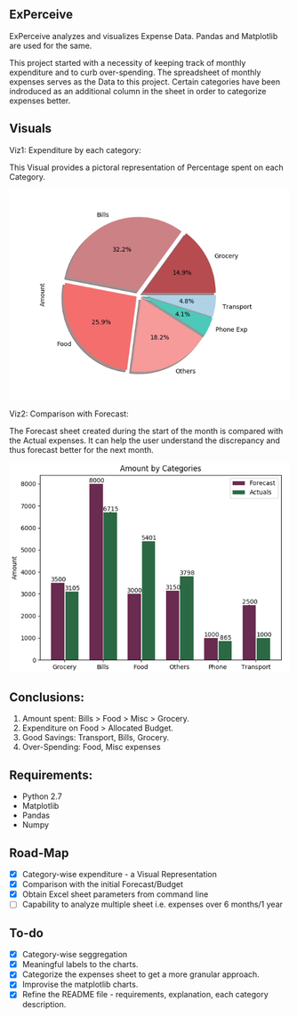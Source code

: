 ExPerceive
------------------

ExPerceive analyzes and visualizes Expense Data. Pandas and Matplotlib are used for the same.

This project started with a necessity of keeping track of monthly expenditure and to curb over-spending. 
The spreadsheet of monthly expenses serves as the Data to this project. 
Certain categories have been indroduced as an additional column in the sheet in order to categorize expenses better.

Visuals
---------------
Viz1: Expenditure by each category:

This Visual provides a pictoral representation of Percentage spent on each Category.

![Viz1](/Figure_1.png)


Viz2: Comparison with Forecast:

The Forecast sheet created during the start of the month is compared with the Actual expenses. It can help the user understand the discrepancy and thus forecast better for the next month.

![Viz2](/Figure_2.png)


Conclusions:
------------------------------------------

1. Amount spent: Bills > Food > Misc > Grocery.
2. Expenditure on Food > Allocated Budget.
3. Good Savings: Transport, Bills, Grocery. 
4. Over-Spending: Food, Misc expenses


Requirements:
--------------------
- Python 2.7
- Matplotlib
- Pandas
- Numpy 

Road-Map
------------

 - [x] Category-wise expenditure - a Visual Representation
 - [x] Comparison with the initial Forecast/Budget
 - [x] Obtain Excel sheet parameters from command line
 - [ ] Capability to analyze multiple sheet i.e. expenses over 6 months/1 year
 
 To-do
 --------

 - [x] Category-wise seggregation
 - [x] Meaningful labels to the charts. 
 - [x] Categorize the expenses sheet to get a more granular approach.
 - [x] Improvise the matplotlib charts.
 - [x] Refine the README file - requirements, explanation, each category description.

